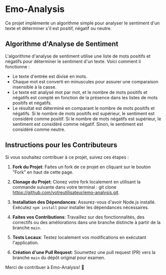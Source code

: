 # Emo-Analysis

Ce projet implémente un algorithme simple pour analyser le sentiment d'un texte et déterminer s'il est positif, négatif ou neutre.

## Algorithme d'Analyse de Sentiment

L'algorithme d'analyse de sentiment utilise une liste de mots positifs et négatifs pour déterminer le sentiment d'un texte. Voici comment il fonctionne :

- Le texte d'entrée est divisé en mots.
- Chaque mot est converti en minuscules pour assurer une comparaison insensible à la casse.
- Le texte est analysé mot par mot, et le nombre de mots positifs et négatifs est compté en fonction de la présence dans les listes de mots positifs et négatifs.
- Le résultat est déterminé en comparant le nombre de mots positifs et négatifs. Si le nombre de mots positifs est supérieur, le sentiment est considéré comme positif. Si le nombre de mots négatifs est supérieur, le sentiment est considéré comme négatif. Sinon, le sentiment est considéré comme neutre.

## Instructions pour les Contributeurs

Si vous souhaitez contribuer à ce projet, suivez ces étapes :

1. **Fork du Projet**: Faites un fork de ce projet en cliquant sur le bouton "Fork" en haut de cette page.

2. **Clonage du Projet**: Clonez votre fork localement en utilisant la commande suivante dans votre terminal : git clone <https://github.com/votreutilisateur/emo-analysis.git>.

3. **Installation des Dépendances**: Assurez-vous d'avoir Node.js installé. Exécutez `npm install` pour installer les dépendances nécessaires.

4. **Faites vos Contributions**: Travaillez sur des fonctionnalités, des correctifs ou des améliorations dans une branche distincte à partir de la branche `main`.

5. **Tests Locaux**: Testez localement vos modifications en exécutant l'application.

6. **Création d'une Pull Request**: Soumettez une pull request (PR) vers la branche `main` du dépôt original pour examen.

Merci de contribuer à Emo-Analysis! 🚀
